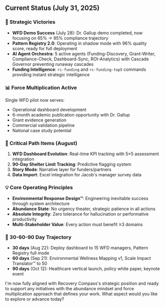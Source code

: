 

## **Current Status (July 31, 2025\)**

### **🎯 Strategic Victories**

* **WFD Demo Success** (July 28): Dr. Gallup demo completed, now focusing on 65% → 95% compliance trajectory  
* **Pattern Registry 2.0**: Operating in shadow mode with 96% quality score, ready for full deployment  
* **AI Agent Orchestra**: 5 active agents (Funding-Discovery, Grant-Writer, Compliance-Check, Dashboard-Sync, ROI-Analytics) with Cascade Governor preventing runaway cascades  
* **Funding Intelligence**: `rc-funding` and `rc-funding-top5` commands providing instant strategic intelligence

### **📊 Force Multiplication Active**

Single WFD pilot now serves:

* Operational dashboard development  
* 6-month academic publication opportunity with Dr. Gallup  
* Grant evidence generation  
* Commercial validation pipeline  
* National case study potential

### **🔄 Critical Path Items (August)**

1. **WFD Dashboard Evolution**: Real-time KPI tracking with 5×5 assessment integration  
2. **90-Day Shelter Limit Tracking**: Predictive flagging system  
3. **Story Mode**: Narrative layer for funders/partners  
4. **Data Import**: Excel integration for Jacob's manager survey data

### **💡 Core Operating Principles**

* **Environmental Response Design™**: Engineering inevitable success through system architecture  
* **Abundance State**: No urgency theater, strategic patience in all actions  
* **Absolute Integrity**: Zero tolerance for hallucination or performative productivity  
* **Multi-Stakeholder Value**: Every action must benefit ≥3 domains

### **🚀 30-60-90 Day Trajectory**

* **30 days** (Aug 22): Deploy dashboard to 15 WFD managers, Pattern Registry full mode  
* **60 days** (Sep 21): Environmental Wellness Mapping v1, Scale Impact Translator™ to 50  
* **90 days** (Oct 12): Healthcare vertical launch, policy white paper, keynote event

I'm now fully aligned with Recovery Compass's strategic position and ready to support any initiatives with the abundance mindset and force multiplication approach that defines your work. What aspect would you like to explore or advance today?

